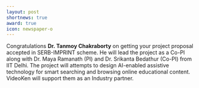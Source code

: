 ```yaml
---
layout: post
shortnews: true
award: true
icon: newspaper-o
---
```

Congratulations <b>Dr. Tanmoy Chakraborty</b> on getting your project proposal accepted in SERB-IMPRINT scheme. He will lead the project as a Co-PI along with Dr. Maya Ramanath (PI) and Dr. Srikanta Bedathur (Co-PI) from IIT Delhi. The project will attempts to design AI-enabled assistive technology for smart searching and browsing online educational content. VideoKen will support them as an Industry partner.
